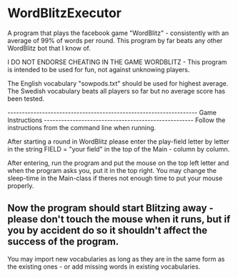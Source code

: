 # WordBlitzExecutor
A program that plays the facebook game "WordBlitz" - consistently with an average of 99% of words per round. This program by far beats any other WordBlitz bot that I know of.

I DO NOT ENDORSE CHEATING IN THE GAME WORDBLITZ - This program is intended to be used for fun, not against unknowing players.


The English vocabulary "sowpods.txt" should be used for highest average. The Swedish vocabulary beats all players so far but no average score has been tested.

------------------------------------------------------------------ Game Instructions ----------------------------------------------------
Follow the instructions from the command line when running.

After starting a round in WordBlitz please enter the play-field letter by letter in the string FIELD = "your field" in the top of the Main - column by column.

After entering, run the program and put the mouse on the top left letter and when the program asks you, put it in the top right. You may change the sleep-time in the Main-class if theres not enough time to put your mouse properly.

Now the program should start Blitzing away - please don't touch the mouse when it runs, but if you by accident do so it shouldn't affect the success of the program.
-----------------------------------------------------------------------------------------------------------------------------------------

You may import new vocabularies as long as they are in the same form as the existing ones - or add missing words in existing vocabularies.
